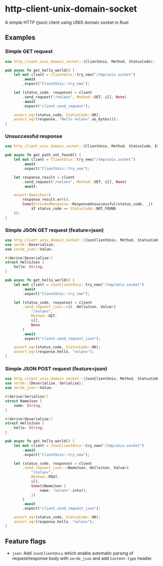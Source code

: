 # http-client-unix-domain-socket

A simple HTTP (json) client using UNIX domain socket in Rust

## Examples

### Simple GET request
```rust
use http_client_unix_domain_socket::{ClientUnix, Method, StatusCode};

pub async fn get_hello_world() {
    let mut client = ClientUnix::try_new("/tmp/unix.socket")
        .await
        .expect("ClientUnix::try_new");

    let (status_code, response) = client
        .send_request("/nolanv", Method::GET, &[], None)
        .await
        .expect("client.send_request");

    assert_eq!(status_code, StatusCode::OK);
    assert_eq!(response, "Hello nolanv".as_bytes());
}
```

### Unsuccessful response
```rust
use http_client_unix_domain_socket::{ClientUnix, Method, StatusCode, ErrorAndResponse};

pub async fn get_path_not_found() {
    let mut client = ClientUnix::try_new("/tmp/unix.socket")
        .await
        .expect("ClientUnix::try_new");

    let response_result = client
        .send_request("/nolanv", Method::GET, &[], None)
        .await;

    assert!(matches!(
        response_result.err(),
        Some(ErrorAndResponse::ResponseUnsuccessful(status_code, _))
            if status_code == StatusCode::NOT_FOUND
    ));
}
```

### Simple JSON GET request (feature=json)
```rust
use http_client_unix_domain_socket::{JsonClientUnix, Method, StatusCode};
use serde::Deserialize;
use serde_json::Value;

#[derive(Deserialize)]
struct HelloJson {
    hello: String,
}

pub async fn get_hello_world() {
    let mut client = JsonClientUnix::try_new("/tmp/unix.socket")
        .await
        .expect("ClientUnix::try_new");

    let (status_code, response) = client
        .send_request_json::<(), HelloJson, Value>(
            "/nolanv",
            Method::GET,
            &[],
            None
        )
        .await
        .expect("client.send_request_json");

    assert_eq!(status_code, StatusCode::OK);
    assert_eq!(response.hello, "nolanv");
}
```

### Simple JSON POST request (feature=json)
```rust
use http_client_unix_domain_socket::{JsonClientUnix, Method, StatusCode};
use serde::{Deserialize, Serialize};
use serde_json::Value;

#[derive(Serialize)]
struct NameJson {
    name: String,
}

#[derive(Deserialize)]
struct HelloJson {
    hello: String,
}

pub async fn get_hello_world() {
    let mut client = JsonClientUnix::try_new("/tmp/unix.socket")
        .await
        .expect("ClientUnix::try_new");

    let (status_code, response) = client
        .send_request_json::<NameJson, HelloJson, Value>(
            "/nolanv",
            Method::POST,
            &[],
            Some(&NameJson {
                name: "nolanv".into(),
            })
        )
        .await
        .expect("client.send_request_json");

    assert_eq!(status_code, StatusCode::OK);
    assert_eq!(response.hello, "nolanv");
}
```
## Feature flags
- `json`: Add `JsonClientUnix` which enable automatic parsing of request/response body with `serde_json` and add `Content-type` header.
